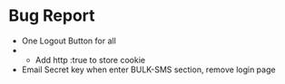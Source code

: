 # Bug Report
* One Logout Button for all
* * Add http :true to store cookie
* Email Secret key when enter BULK-SMS section, remove login page